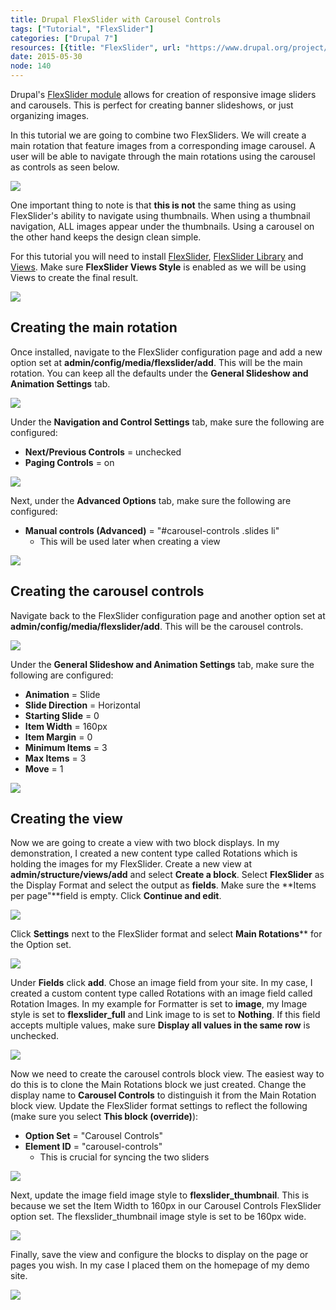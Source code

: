 ```yaml
---
title: Drupal FlexSlider with Carousel Controls
tags: ["Tutorial", "FlexSlider"]
categories: ["Drupal 7"]
resources: [{title: "FlexSlider", url: "https://www.drupal.org/project/flexslider"}, {title: "FlexSlider Library", url: "http://flexslider.woothemes.com/"}, {title: "Views", url: "https://www.drupal.org/project/views"}]
date: 2015-05-30
node: 140
---
```

 
Drupal's [FlexSlider module](https://www.drupal.org/project/flexslider) allows for creation of responsive image sliders and carousels. This is perfect for creating banner slideshows, or just organizing images.

In this tutorial we are going to combine two FlexSliders. We will create a main rotation that feature images from a corresponding image carousel. A user will be able to navigate through the main rotations using the carousel as controls as seen below.

![](/assets/images/posts/drupal-flexslider-carousel-controls/demo-flexslider-carousel-controls.gif)

One important thing to note is that **this is not** the same thing as using FlexSlider's ability to navigate using thumbnails. When using a thumbnail navigation, ALL images appear under the thumbnails. Using a carousel on the other hand keeps the design clean simple.

For this tutorial you will need to install [FlexSlider](https://www.drupal.org/project/flexslider), [FlexSlider Library](http://flexslider.woothemes.com/) and [Views](https://www.drupal.org/project/views). Make sure **FlexSlider Views Style** is enabled as we will be using Views to create the final result. 

![](/assets/images/posts/drupal-flexslider-carousel-controls/Screen-Shot-2015-05-29-at-9.13.33-PM.png) 

## Creating the main rotation

Once installed, navigate to the FlexSlider configuration page and add a new option set at **admin/config/media/flexslider/add**. This will be the main rotation. You can keep all the defaults under the **General Slideshow and Animation Settings** tab.

![](/assets/images/posts/drupal-flexslider-carousel-controls/Screen-Shot-2015-05-29-at-9.23.50-PM.png)

Under the **Navigation and Control Settings** tab, make sure the following are configured: 

- **Next/Previous Controls** = unchecked
- **Paging Controls** = on

![](/assets/images/posts/drupal-flexslider-carousel-controls/Screen-Shot-2015-05-29-at-9.19.59-PM.png)

Next, under the **Advanced Options** tab, make sure the following are configured:

- **Manual controls (Advanced)** = "#carousel-controls .slides li"
    - This will be used later when creating a view

![](/assets/images/posts/drupal-flexslider-carousel-controls/Screen-Shot-2015-05-29-at-9.22.32-PM.png)

## Creating the carousel controls

Navigate back to the FlexSlider configuration page and another option set at **admin/config/media/flexslider/add**. This will be the carousel controls.

![](/assets/images/posts/drupal-flexslider-carousel-controls/Screen-Shot-2015-05-29-at-9.25.55-PM.png)

Under the **General Slideshow and Animation Settings** tab, make sure the following are configured:

- **Animation** = Slide
- **Slide Direction** = Horizontal
- **Starting Slide** = 0
- **Item Width** = 160px
- **Item Margin** = 0
- **Minimum Items** = 3
- **Max Items** = 3
- **Move** = 1

![](/assets/images/posts/drupal-flexslider-carousel-controls/Screen-Shot-2015-05-29-at-9.31.24-PM.png)

## Creating the view

Now we are going to create a view with two block displays. In my demonstration, I created a new content type called Rotations which is holding the images for my FlexSlider. Create a new view at **admin/structure/views/add** and select **Create a block**. Select **FlexSlider** as the Display Format and select the output as **fields**. Make sure the **Items per page"**field is empty. Click **Continue and edit**.

![](/assets/images/posts/drupal-flexslider-carousel-controls/Screen-Shot-2015-05-29-at-9.35.27-PM.png)

Click **Settings** next to the FlexSlider format and select **Main Rotations**** for the Option set.

![](/assets/images/posts/drupal-flexslider-carousel-controls/Screen-Shot-2015-05-29-at-9.39.05-PM.png)

Under **Fields** click **add**. Chose an image field from your site. In my case, I created a custom content type called Rotations with an image field called Rotation Images. In my example for Formatter is set to **image**, my Image style is set to **flexslider\_full** and Link image to is set to **Nothing**. If this field accepts multiple values, make sure **Display all values in the same row** is unchecked.

![](/assets/images/posts/drupal-flexslider-carousel-controls/Screen-Shot-2015-05-29-at-9.43.11-PM.png)

Now we need to create the carousel controls block view. The easiest way to do this is to clone the Main Rotations block we just created. Change the display name to **Carousel Controls** to distinguish it from the Main Rotation block view. Update the FlexSlider format settings to reflect the following (make sure you select **This block (override)**):

- **Option Set** = "Carousel Controls"
- **Element ID** = "carousel-controls"
    - This is crucial for syncing the two sliders

![](/assets/images/posts/drupal-flexslider-carousel-controls/Screen-Shot-2015-05-29-at-10.18.12-PM.png)

Next, update the image field image style to **flexslider\_thumbnail**. This is because we set the Item Width to 160px in our Carousel Controls FlexSlider option set. The flexslider\_thumbnail image style is set to be 160px wide.

![](/assets/images/posts/drupal-flexslider-carousel-controls/Screen-Shot-2015-05-29-at-10.23.42-PM.png)

Finally, save the view and configure the blocks to display on the page or pages you wish. In my case I placed them on the homepage of my demo site.

![](/assets/images/posts/drupal-flexslider-carousel-controls/Screen-Shot-2015-05-29-at-10.32.54-PM.png)
